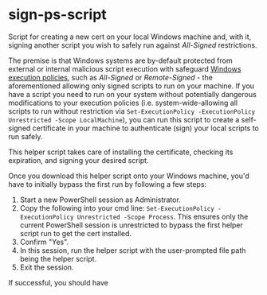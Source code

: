 # sign-ps-script
Script for creating a new cert on your local Windows machine and, with it, signing another script you wish to safely run against *All-Signed* restrictions. 

The premise is that Windows systems are by-default protected from external or internal malicious script execution with safeguard [Windows execution policies](https://learn.microsoft.com/en-us/powershell/module/microsoft.powershell.security/set-executionpolicy?view=powershell-7.3), such as *All-Signed* or *Remote-Signed* - the aforementioned allowing only signed scripts to run on your machine. If you have a script you need to run on your system without potentially dangerous modifications to your execution policies (i.e. system-wide-allowing all scripts to run without restriction via ```Set-ExecutionPolicy -ExecutionPolicy Unrestricted -Scope LocalMachine```), you can run this script to create a self-signed certificate in your machine to authenticate (sign) your local scripts to run safely. 

This helper script takes care of installing the certificate, checking its expiration, and signing your desired script. 

Once you download this helper script onto your Windows machine, you'd have to initially bypass the first run by following a few steps: 
1. Start a new PowerShell session as Administrator. 
2. Copy the following into your cmd line: ```Set-ExecutionPolicy -ExecutionPolicy Unrestricted -Scope Process```. This ensures only the current PowerShell session is unrestricted to bypass the first helper script run to get the cert installed. 
3. Confirm "Yes". 
4. In this session, run the helper script with the user-prompted file path being the helper script. 
5. Exit the session. 

If successful, you should have 

